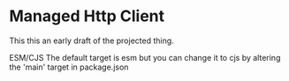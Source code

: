 # Managed Http Client

This this an early draft of the projected thing.

ESM/CJS
The default target is esm but you can change it to cjs by altering the 'main' target in package.json

